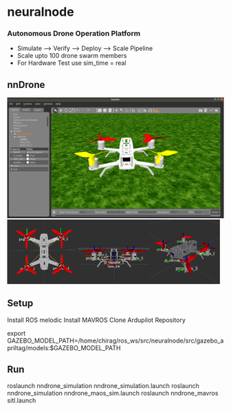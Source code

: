 # neuralnode
### Autonomous Drone Operation Platform
- Simulate --> Verify --> Deploy --> Scale Pipeline
- Scale upto 100 drone swarm members
- For Hardware Test use sim_time = real
## nnDrone

<img src=doc/images/nngaz.png>
<img src=doc/images/nn1.png width="165" height="150"><img src=doc/images/nn2.png width="165" height="150"><img src=doc/images/nn3.png width="165" height="150">

## Setup
Install ROS melodic
Install MAVROS 
Clone Ardupilot Repository

export GAZEBO_MODEL_PATH=/home/chirag/ros_ws/src/neuralnode/src/gazebo_apriltag/models:$GAZEBO_MODEL_PATH
## Run
roslaunch nndrone_simulation nndrone_simulation.launch
roslaunch nndrone_simulation nndrone_maos_sim.launch
roslaunch nndrone_mavros sitl.launch 

